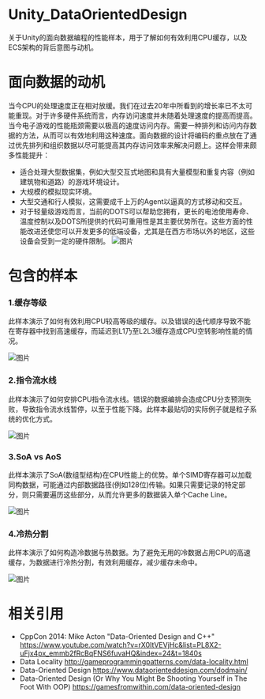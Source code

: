 # Unity_DataOrientedDesign
关于Unity的面向数据编程的性能样本，用于了解如何有效利用CPU缓存，以及ECS架构的背后意图与动机。
# 面向数据的动机
当今CPU的处理速度正在相对放缓。我们在过去20年中所看到的增长率已不太可能重现。对于许多硬件系统而言，内存访问速度并未随着处理速度的提高而提高。当今电子游戏的性能瓶颈需要以极高的速度访问内存。需要一种排列和访问内存数据的方法，从而可以有效地利用这种速度。面向数据的设计将编码的重点放在了通过优先排列和组织数据以尽可能提高其内存访问效率来解决问题上。这样会带来颇多性能提升：
* 适合处理大型数据集，例如大型交互式地图和具有大量模型和重复内容（例如建筑物和道路）的游戏环境设计。
* 大规模的模拟现实环境。
* 大型交通和行人模拟，这需要成千上万的Agent以逼真的方式移动和交互。
* 对于轻量级游戏而言，当前的DOTS可以帮助您拥有，更长的电池使用寿命、温度控制以及DOTS所提供的代码可重用性是其主要优势所在。这些方面的性能改进还使您可以开发更多的低端设备，尤其是在西方市场以外的地区，这些设备会受到一定的硬件限制。
![图片](https://user-images.githubusercontent.com/41114110/160059684-6893bb99-140a-40ae-9c6c-ee2bac51527d.png)
# 包含的样本
### 1.缓存等级
此样本演示了如何有效利用CPU较高等级的缓存。以及错误的迭代顺序导致不能在寄存器中找到高速缓存，而延迟到L1乃至L2L3缓存造成CPU空转影响性能的情况。

![图片](https://user-images.githubusercontent.com/41114110/160047752-4cac9c4a-d41d-454e-aa8a-9b38d73484c7.png)
### 2.指令流水线
此样本演示了如何安排CPU指令流水线。错误的数据编排会造成CPU分支预测失败，导致指令流水线暂停，以至于性能下降。此样本最贴切的实际例子就是粒子系统的优化方式。

![图片](https://user-images.githubusercontent.com/41114110/160055237-616c53f3-a043-49e4-aa39-9fe557dc4692.png)
### 3.SoA vs AoS
此样本演示了SoA(数组型结构)在CPU性能上的优势。单个SIMD寄存器可以加载同构数据，可能通过内部数据路径(例如128位)传输。如果只需要记录的特定部分，则只需要遍历这些部分，从而允许更多的数据装入单个Cache Line。

![图片](https://user-images.githubusercontent.com/41114110/160056157-16690196-f298-4da9-9c37-351c19aa7f09.png)
### 4.冷热分割
此样本演示了如何构造冷数据与热数据。为了避免无用的冷数据占用CPU的高速缓存，为数据进行冷热分割，有效利用缓存，减少缓存未命中。

![图片](https://user-images.githubusercontent.com/41114110/160058393-f2101d0f-ac6f-401c-bc2a-70695ab13b6c.png)

# 相关引用
* CppCon 2014: Mike Acton "Data-Oriented Design and C++" https://www.youtube.com/watch?v=rX0ItVEVjHc&list=PL8X2-uFjx4px_emmb2fRcBqFNS6fuvaHQ&index=24&t=1840s
* Data Locality http://gameprogrammingpatterns.com/data-locality.html
* Data-Oriented Design https://www.dataorienteddesign.com/dodmain/
* Data-Oriented Design (Or Why You Might Be Shooting Yourself in The Foot With OOP) https://gamesfromwithin.com/data-oriented-design
